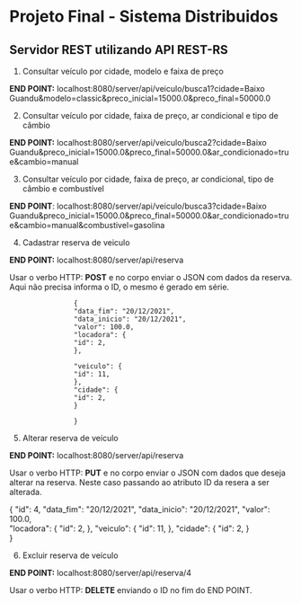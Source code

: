 

# Projeto Final - Sistema Distribuidos
## Servidor REST utilizando API REST-RS


1. Consultar veículo por cidade, modelo e faixa de preço

**END POINT:** localhost:8080/server/api/veiculo/busca1?cidade=Baixo Guandu&modelo=classic&preco_inicial=15000.0&preco_final=50000.0

                
                    
2. Consultar veículo por cidade, faixa de preço, ar condicional e tipo de câmbio

**END POINT:** localhost:8080/server/api/veiculo/busca2?cidade=Baixo Guandu&preco_inicial=15000.0&preco_final=50000.0&ar_condicionado=true&cambio=manual
 
        
3. Consultar veículo por cidade, faixa de preço, ar condicional, tipo de câmbio e combustível

**END POINT**: localhost:8080/server/api/veiculo/busca3?cidade=Baixo Guandu&preco_inicial=15000.0&preco_final=50000.0&ar_condicionado=true&cambio=manual&combustivel=gasolina
 
             
4. Cadastrar reserva de veiculo 
                
**END POINT:** localhost:8080/server/api/reserva
               
Usar o verbo HTTP: **POST** e no corpo enviar o JSON com dados da reserva. Aqui não precisa informa o ID, o mesmo é gerado em série.
                
                    {
                    "data_fim": "20/12/2021",
                    "data_inicio": "20/12/2021",
                    "valor": 100.0,    
                    "locadora": {
                    "id": 2,
                    },

                    "veiculo": {
                    "id": 11,
                    },
                    "cidade": {
                    "id": 2,
                    }  

                    }

            

            
5. Alterar reserva de veículo
               
**END POINT:** localhost:8080/server/api/reserva
                    
Usar o verbo HTTP: **PUT** e no corpo enviar o JSON com dados que deseja alterar na reserva. Neste caso passando ao atributo ID da resera a ser alterada.
 
{
  "id": 4,
  "data_fim": "20/12/2021",
  "data_inicio": "20/12/2021",
  "valor": 100.0,    
  "locadora": {
    "id": 2,
  },
  "veiculo": {
    "id": 11,
    },
  "cidade": {
    "id": 2,
    }  
}
                        
                        
                   
6. Excluir reserva de veículo 
        
**END POINT:** localhost:8080/server/api/reserva/4
                       
Usar o verbo HTTP: **DELETE** enviando o ID no fim do END POINT.
                       
                
                       
